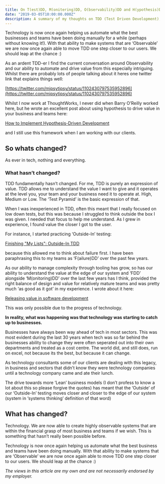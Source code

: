 ```yaml
---
title: On T(est)DD, M(onitering)DD, O(bservability)DD and H(ypothesis)DD
date: "2019-03-05T10:00:00.000Z"
description: A summary of my thoughts on TDD (Test Driven Development), MDD (Monitering Driven Development), ODD (Observability Driven Development) & HDD (Hypothesis Driven Development). Phew.
---
```


Technology is now once again helping us automate what the best businesses and teams have been doing manually for a while (perhaps without knowing it!). With that ability to make systems that are ‘Observable’ we are now once again able to move TDD one step closer to our users. We should leap at the chance :)

As an ardent TDD-er I find the current conversation around Observability and our ability to automate and drive value from this especially intriguing. Whilst there are probably lots of people talking about it heres one twitter link that explains things well:

[https://twitter.com/mipsytipsy/status/1102430797535952896](https://twitter.com/mipsytipsy/status/1102430797535952896)

Whilst I now work at ThoughtWorks, I never did when Barry O’Reilly worked here, but he wrote an excellent post about using hypothesis to drive value in your business and teams here:

[How to Implement Hypothesis-Driven Development](https://www.thoughtworks.com/insights/blog/how-implement-hypothesis-driven-development)

and I still use this framework when I am working with our clients.

## So whats changed?

As ever in tech, nothing and everything.

### What hasn’t changed?

TDD fundamentally hasn’t changed. For me, TDD is purely an expression of value. TDD allows me to understand the value I want to give and it operates at the level you, your team and your business need it to operate at. High, Medium or Low. The ‘Test Pyramid’ is the basic expression of that.

When I was inexperienced in TDD, often this meant that I really focused on low down tests, but this was because I struggled to think outside the box I was given. I needed that focus to help me understand. As I grew in experience, I found value the closer I got to the user.

For instance, I started practicing ‘Outside-In’ testing:

[Finishing "My Lists": Outside-In TDD](https://www.obeythetestinggoat.com/book/chapter_outside_in.html)

because this allowed me to think about failure first. I have been paraphrasing this to my teams as ‘F(ailure)DD’ over the past few years.

As our ability to manage complexity through tooling has grow, so has our ability to understand the value at the edge of our system and ‘FDD’ alongside ‘M(onitoring)DD’ over the last few years has I think, provided the right balance of design and value for relatively mature teams and was pretty much ‘as good as it got’ in my experience. I wrote about it here:

[Releasing value in software development](https://www.defmyfunc.com/2018-11-22_releasing_value_in_software_development/)

This was only possible due to the progress of technology.

**In reality, what was happening was that technology was starting to catch up to businesses.**

Businesses have always been way ahead of tech in most sectors. This was most evident during the last 30 years when tech was so far behind the businesses ability to change they were often seperated out into their own departments and treated as a cost centre. The world did, and still does, run on excel, not because its the best, but because it can change.

As technology consultants some of our clients are dealing with this legacy, in business and sectors that didn’t know they were technology companies until a technology company came and ate their lunch.

The drive towards more ‘Lean’ business models (I don’t profess to know a lot about this so please forgive the quotes) has meant that the ‘Outside’ of our ‘Outside-In’ testing moves closer and closer to the edge of our system (system in ‘systems thinking’ definition of that word)

## What has changed?

Technology. We are now able to create highly observable systems that are within the financial grasp of most business and teams if we wish. This is something that hasn’t really been possible before.

Technology is now once again helping us automate what the best business and teams have been doing manually. With that ability to make systems that are ‘Observable’ we are now once again able to move TDD one step closer to our users. We should leap at the chance :)

*The views in this article are my own and are not necessarily endorsed by my employer.*